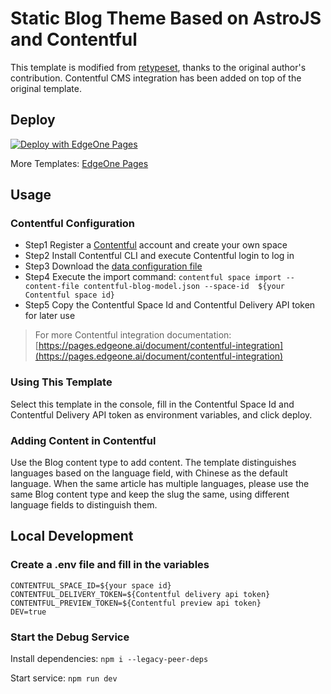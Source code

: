 # Static Blog Theme Based on AstroJS and Contentful

This template is modified from [retypeset](https://github.com/radishzzz/astro-theme-retypeset), thanks to the original author's contribution.
Contentful CMS integration has been added on top of the original template.

## Deploy

[![Deploy with EdgeOne Pages](https://cdnstatic.tencentcs.com/edgeone/pages/deploy.svg)](https://edgeone.ai/pages/new?template=blog-with-retypeset-and-contentful)

More Templates: [EdgeOne Pages](https://edgeone.ai/pages/templates)

## Usage

### Contentful Configuration

- Step1 Register a [Contentful](https://www.contentful.com/) account and create your own space
- Step2 Install Contentful CLI and execute Contentful login to log in
- Step3 Download the [data configuration file](https://github.com/TencentEdgeOne/pages-templates/blob/main/examples/blog-with-retypeset-and-contentful/contentful-blog-model.json)
- Step4 Execute the import command: `contentful space import --content-file contentful-blog-model.json --space-id  ${your Contentful space id}`
- Step5 Copy the Contentful Space Id and Contentful Delivery API token for later use

> For more Contentful integration documentation: [https://pages.edgeone.ai/document/contentful-integration](https://pages.edgeone.ai/document/contentful-integration)

### Using This Template

Select this template in the console, fill in the Contentful Space Id and Contentful Delivery API token as environment variables, and click deploy.

### Adding Content in Contentful

Use the Blog content type to add content. The template distinguishes languages based on the language field, with Chinese as the default language.
When the same article has multiple languages, please use the same Blog content type and keep the slug the same, using different language fields to distinguish them.

## Local Development

### Create a .env file and fill in the variables

```
CONTENTFUL_SPACE_ID=${your space id}
CONTENTFUL_DELIVERY_TOKEN=${Contentful delivery api token}
CONTENTFUL_PREVIEW_TOKEN=${Contentful preview api token}
DEV=true
```

### Start the Debug Service

Install dependencies: `npm i --legacy-peer-deps`

Start service: `npm run dev`
